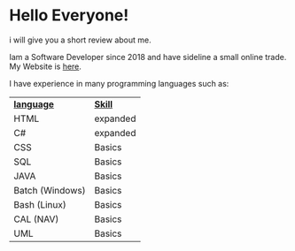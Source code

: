 # Hello Everyone!
i will give you a short review about me.

Iam a Software Developer since 2018 and have sideline a small online trade.<br>
My Website is <a href="https://Patrickkranig-merchandise.de.tl">here</a>.

I have experience in many programming languages such as:
<table>
<tr>
  <td><b><u>language</u><td><b><u>Skill</u>
<tr>
  <td>HTML</td><td>expanded</td>
<tr>
  <td>C#</td><td>expanded</td>
<tr>
  <td>CSS</td><td>Basics</td>
<tr>
  <td>SQL</td><td>Basics</td>
<tr>
  <td>JAVA</td><td>Basics</td>
<tr>
  <td>Batch (Windows)</td><td>Basics</td>
<tr>
  <td>Bash (Linux)</td><td>Basics</td>
<tr>
  <td>CAL (NAV)</td><td>Basics</td>
<tr>
  <td>UML</td><td>Basics</td>
